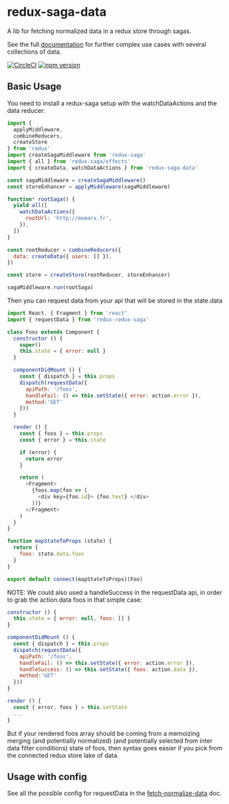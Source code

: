 # redux-saga-data

A lib for fetching normalized data in a redux store through sagas.

See the full [documentation](https://redux-saga-data.netlify.com) for further complex use cases with several collections of data.

[![CircleCI](https://circleci.com/gh/betagouv/redux-saga-data/tree/master.svg?style=svg)](https://circleci.com/gh/betagouv/redux-saga-data/tree/master)
[![npm version](https://img.shields.io/npm/v/redux-saga-data.svg?style=flat-square)](https://npmjs.org/package/redux-saga-data)

## Basic Usage

You need to install a redux-saga setup with the watchDataActions and the data reducer:

```javascript
import {
  applyMiddleware,
  combineReducers,
  createStore
} from 'redux'
import createSagaMiddleware from 'redux-saga'
import { all } from 'redux-saga/effects'
import { createData, watchDataActions } from 'redux-saga-data'

const sagaMiddleware = createSagaMiddleware()
const storeEnhancer = applyMiddleware(sagaMiddleware)

function* rootSaga() {
  yield all([
    watchDataActions({
      rootUrl: 'http://momarx.fr',
    }),
  ])
}

const rootReducer = combineReducers({
  data: createData({ users: [] }),
})

const store = createStore(rootReducer, storeEnhancer)

sagaMiddleware.run(rootSaga)
```

Then you can request data from your api that will be stored
in the state.data

```javascript
import React, { Fragment } from 'react'
import { requestData } from 'redux-redux-saga'

class Foos extends Component {
  constructor () {
    super()
    this.state = { error: null }
  }

  componentDidMount () {
    const { dispatch } = this.props
    dispatch(requestData({
      apiPath: '/foos',
      handleFail: () => this.setState({ error: action.error }),
      method:'GET'
    }))
  }

  render () {
    const { foos } = this.props
    const { error } = this.state

    if (error) {
      return error
    }

    return (
      <Fragment>
        {foos.map(foo => (
          <div key={foo.id}> {foo.text} </div>
        ))}
      </Fragment>
    )
  }
}

function mapStateToProps (state) {
  return {
    foos: state.data.foos
  }
}

export default connect(mapStateToProps)(Foo)
```

NOTE: We could also used a handleSuccess in the requestData api, in order to grab the action.data foos in that simple case:

```javascript
constructor () {
  this.state = { error: null, foos: [] }
}

componentDidMount () {
  const { dispatch } = this.props
  dispatch(requestData({
    apiPath: '/foos',
    handleFail: () => this.setState({ error: action.error }),
    handleSuccess: () => this.setState({ foos: action.data }),
    method:'GET'
  }))
}

render () {
  const { error, foos } = this.setState
  ...
}
```

But if your rendered foos array should be coming from a memoizing merging (and potentially normalized) (and potentially selected from inter data filter conditions) state of foos, then syntax goes easier if you pick from the connected redux store lake of data.

## Usage with config

See all the possible config for requestData in the [fetch-normalize-data]( https://github.com/betagouv/fetch-normalize-data/tree/master) doc.
